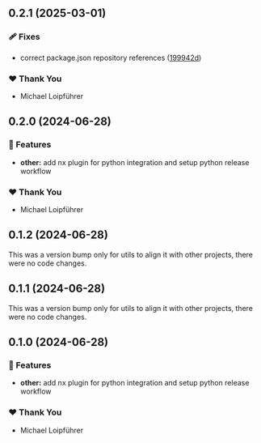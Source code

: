 ## 0.2.1 (2025-03-01)

### 🩹 Fixes

- correct package.json repository references ([199942d](https://github.com/SFTtech/sftkit/commit/199942d))

### ❤️ Thank You

- Michael Loipführer

## 0.2.0 (2024-06-28)


### 🚀 Features

- **other:** add nx plugin for python integration and setup python release workflow


### ❤️  Thank You

- Michael Loipführer

## 0.1.2 (2024-06-28)

This was a version bump only for utils to align it with other projects, there were no code changes.

## 0.1.1 (2024-06-28)

This was a version bump only for utils to align it with other projects, there were no code changes.

## 0.1.0 (2024-06-28)


### 🚀 Features

- **other:** add nx plugin for python integration and setup python release workflow


### ❤️  Thank You

- Michael Loipführer